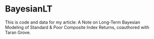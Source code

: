 # BayesianLT
This is code and data for my article: A Note on Long-Term Bayesian Modeling of Standard &amp; Poor Composite Index Returns, coauthored with Taran Grove. 
